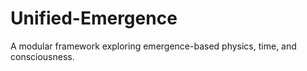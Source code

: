 # Unified-Emergence
A modular framework exploring emergence-based physics, time, and consciousness.
